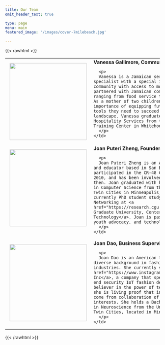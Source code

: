 ```yaml
---
title: Our Team
omit_header_text: true

type: page
menu: main
featured_image: '/images/cover-7milebeach.jpg'

---
```




{{< rawhtml >}}

 <table>
  <tr style="vertical-align:top">
    <td style="width:33%; padding: 15px;">
        <img src="/images/bio-vanessa-gallimore.jpg" width="250">
    </td>
    <td>
      <b>Vanessa Gallimore, Community Outreach & Distribution</b>
      
      <p>
      Vanessa is a Jamaican service and hospitality specialist with a special interest in empowering her community with access to modern technology. She has partnered with Jamaican companies in industries ranging from food service to international tourism. As a mother of two children, Vanessa understands the importance of equipping future generations with the tools they need to succeed in today's digital landscape. Vanessa graduated with her Bachelor's in Hospitality Services from the Culloden Vocational Training Center in Whitehouse, Jamaica.
      </p>
    </td>
  </tr>

  <tr style="vertical-align:top">
    <td style="width:33%; padding: 15px;">
        <img src="/images/bio-joan-zheng.png" width="250">
    </td>
    <td>
    <b>Joan Puteri Zheng, Founder & Tech Lead</b>
      
      <p>
      Joan Puteri Zheng is an American computer scientist and educator based in San Bernardino, California. She participated in the CR-48 Chrome OS pilot program in 2010, and has been involved in web technologies since then. Joan graduated with her Bachelor's of Science in Computer Science from the University of Minnesota, Twin Cities in Minneapolis, Minnesota. She is currently PhD student studying Cybersecurity & Networking at <a href="https://research.cgu.edu/icdc/">Claremont Graduate University, Center for Information Systems & Technology</a>. Joan is passionate about research, youth advocacy, and technology outreach programs.
      </p>
    </td>
  </tr>

  <tr style="vertical-align:top">
    <td style="width:33%; padding: 15px;">
        <img src="/images/bio-joan-dao.jpg" width="250">
    </td>
    <td>
      <b>Joan Dao, Business Supervisor</b>
      
      <p>
      Joan Dao is an American tech entrepreneur with a diverse background in fashion, tech, and bio-science industries. She currently serves as the CEO of <a href="https://www.instagram.com/ilesovi_inc/">Ilesovi Inc</a>, a company that specializes in creating high-end security IoT fashion devices. Joan is a firm believer in the power of tech-powered ingenuity, and she is living proof that innovation and creativity come from collaboration of seemingly unrelated interests. She holds a Bachelor's of Science degree in Neuroscience from the University of Minnesota, Twin Cities, located in Minneapolis, Minnesota.
      </p>
    </td>
  </tr> 
</table> 
{{< /rawhtml >}}
